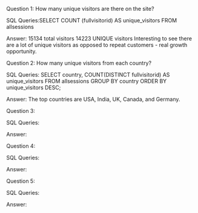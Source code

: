 Question 1: How many unique visitors are there on the site? 

SQL Queries:SELECT COUNT (fullvisitorid) AS unique_visitors
            FROM allsessions 

Answer: 15134 total visitors 
        14223 UNIQUE visitors 
        Interesting to see there are a lot of unique visitors as opposed to repeat customers - real growth opportunity. 



Question 2: How many unique visitors from each country? 

SQL Queries: SELECT country, COUNT(DISTINCT fullvisitorid) AS unique_visitors
              FROM allsessions 
              GROUP BY country
              ORDER BY unique_visitors DESC;

Answer: The top countries are USA, India, UK, Canada, and Germany. 



Question 3: 

SQL Queries:

Answer:



Question 4: 

SQL Queries:

Answer:



Question 5: 

SQL Queries:

Answer:

